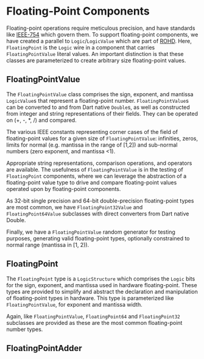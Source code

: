 # Floating-Point Components

Floating-point operations require meticulous precision, and have standards like [IEEE-754](<https://standards.ieee.org/ieee/754/6210/>) which govern them.  To support floating-point components, we have created a parallel to `Logic`/`LogicValue` which are part of [ROHD](<https://intel.github.io/rohd-website/>). Here, `FloatingPoint` is the `Logic` wire in a component that carries `FloatingPointValue` literal values. An important distinction is that these classes are parameterized to create arbitrary size floating-point values.

## FloatingPointValue

The `FloatingPointValue` class comprises the sign, exponent, and mantissa `LogicValue`s that represent a floating-point number. `FloatingPointValue`s can be converted to and from Dart native `Double`s, as well as constructed from integer and string representations of their fields.  They can be operated on (+, -, *, /) and compared.

The various IEEE constants representing corner cases of the field of floating-point values for a given size of `FloatingPointValue`: infinities, zeros, limits for normal (e.g. mantissa in the range of [1,2]) and sub-normal numbers (zero exponent, and mantissa <1).

Appropriate string representations, comparison operations, and operators are available.  The usefulness of `FloatingPointValue` is in the testing of `FloatingPoint` components, where we can leverage the abstraction of a floating-point value type to drive and compare floating-point values operated upon by floating-point components.

As 32-bit single precision and 64-bit double-precision floating-point types are most common, we have `FloatingPoint32Value` and `FloatingPoint64Value` subclasses with direct converters from Dart native Double.

Finally, we have a `FloatingPointValue` random generator for testing purposes, generating valid floating-point types, optionally constrained to normal range (mantissa in [1, 2)).

## FloatingPoint

The `FloatingPoint` type is a `LogicStructure` which comprises the `Logic` bits for the sign, exponent, and mantissa used in hardware floating-point.  These types are provided to simplify and abstract the declaration and manipulation of floating-point types in hardware.  This type is parameterized like `FloatingPointValue`, for exponent and mantissa width.

Again, like `FloatingPointValue`, `FloatingPoint64` and `FloatingPoint32` subclasses are provided as these are the most common floating-point number types.

## FloatingPointAdder
